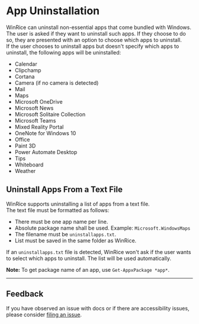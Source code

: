 # App Uninstallation

WinRice can uninstall non-essential apps that come bundled with Windows.  
The user is asked if they want to uninstall such apps. If they choose to do so, they are presented with an option to choose which apps to uninstall.  
If the user chooses to uninstall apps but doesn't specify which apps to uninstall, the following apps will be uninstalled:

- Calendar
- Clipchamp
- Cortana
- Camera (if no camera is detected)
- Mail
- Maps
- Microsoft OneDrive
- Microsoft News
- Microsoft Solitaire Collection
- Microsoft Teams
- Mixed Reality Portal
- OneNote for Windows 10
- Office
- Paint 3D
- Power Automate Desktop
- Tips
- Whiteboard
- Weather

## Uninstall Apps From a Text File

WinRice supports uninstalling a list of apps from a text file.  
The text file must be formatted as follows:

- There must be one app name per line.
- Absolute package name shall be used. Example: `Microsoft.WindowsMaps`
- The filename must be `uninstallapps.txt`.
- List must be saved in the same folder as WinRice.

If an `uninstallapps.txt` file is detected, WinRice won't ask if the user wants to select which apps to uninstall. The list will be used automatically.

**Note:** To get package name of an app, use `Get-AppxPackage *app*`.

---

## Feedback

If you have observed an issue with docs or if there are accessibility issues, please consider [filing an issue](https://github.com/pratyakshm/WinRice/issues/new?assignees=pratyakshm&labels=Issue-Docs&template=doc_issue.yaml&title=Docs+issue%3A+).
